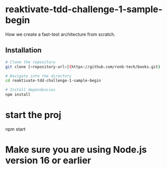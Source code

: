 # reaktivate-tdd-challenge-1-sample-begin

How we create a fast-test architecture from scratch.

## Installation

```bash
# Clone the repository
git clone [<repository-url>](https://github.com/ronb-tech/books.git)

# Navigate into the directory
cd reaktivate-tdd-challenge-1-sample-begin

# Install dependencies
npm install
```

# start the proj

npm start

# Make sure you are using Node.js version 16 or earlier
